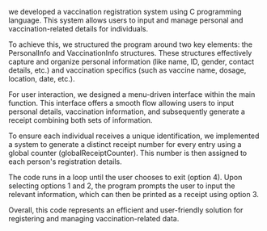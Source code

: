 we developed a vaccination registration system using C programming language. This system allows users to input and manage personal and vaccination-related details for individuals.

To achieve this, we structured the program around two key elements: the PersonalInfo and VaccinationInfo structures. These structures effectively capture and organize personal information (like name, ID, gender, contact details, etc.) and vaccination specifics (such as vaccine name, dosage, location, date, etc.).

For user interaction, we designed a menu-driven interface within the main function. This interface offers a smooth flow allowing users to input personal details, vaccination information, and subsequently generate a receipt combining both sets of information.

To ensure each individual receives a unique identification, we implemented a system to generate a distinct receipt number for every entry using a global counter (globalReceiptCounter). This number is then assigned to each person's registration details.

The code runs in a loop until the user chooses to exit (option
4). Upon selecting options 1 and 2, the program prompts the user to input the relevant information, which can then be printed as a receipt using option 3.

Overall, this code represents an efficient and user-friendly solution for registering and managing vaccination-related data.

